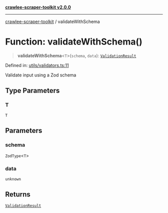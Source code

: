 [**crawlee-scraper-toolkit v2.0.0**](../README.md)

***

[crawlee-scraper-toolkit](../globals.md) / validateWithSchema

# Function: validateWithSchema()

> **validateWithSchema**\<`T`\>(`schema`, `data`): [`ValidationResult`](../type-aliases/ValidationResult.md)

Defined in: [utils/validators.ts:11](https://github.com/devalexanderdaza/crawlee-scraper-toolkit/blob/main/src/utils/validators.ts#L11)

Validate input using a Zod schema

## Type Parameters

### T

`T`

## Parameters

### schema

`ZodType`\<`T`\>

### data

`unknown`

## Returns

[`ValidationResult`](../type-aliases/ValidationResult.md)

